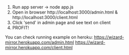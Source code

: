 1. Run app server -> node app.js
2. Open in browser http://localhost:3000/admin.html & http://localhost:3000/client.html
3. Click 'send' in admin page and see text on client
4. PROFIT!

You can check running example on heroku:
https://wizard-mirror.herokuapp.com/admin.html
https://wizard-mirror.herokuapp.com/client.html
